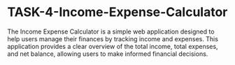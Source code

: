 # TASK-4-Income-Expense-Calculator
The Income Expense Calculator is a simple web application designed to help users manage their finances by tracking income and expenses. This application provides a clear overview of the total income, total expenses, and net balance, allowing users to make informed financial decisions.
